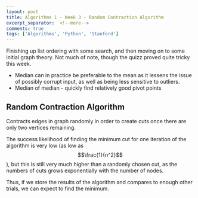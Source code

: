 ```yaml
---
layout: post
title: Algorithms 1 - Week 3 - Random Contraction Algorithm
excerpt_separator:  <!--more-->
comments: true
tags: ['Algorithms', 'Python', 'Stanford']
---
```


Finishing up list ordering with some search, and then moving on to some initial graph theory. Not much of note, though the quizz proved quite tricky this week.

<!--more-->
* Median can in practice be preferable to the mean as it lessens the issue of possibly corrupt input, as well as being less sensitive to outliers.
* Median of median - quickly find relatively good pivot points

## Random Contraction Algorithm
Contracts edges in graph randomly in order to create cuts once there are only two vertices remaining.

The success likelihood of finding the minimum cut for one iteration of the algorithm is very low (as low as $$\frac{1}{n^2}$$), but this is still very much higher than a randomly chosen cut, as the numbers of cuts grows exponentially with the number of nodes.

Thus, if we store the results of the algorithm and compares to enough other trials, we can expect to find the minimum.
